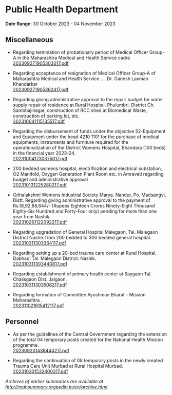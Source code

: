 # Public Health Department

**Date Range**: 30 October 2023 - 04 November 2023


## Miscellaneous
- Regarding termination of probationary period of Medical Officer Group-A in the Maharashtra Medical and Health Service cadre\
  [202309271905303017.pdf](https://gr.maharashtra.gov.in/Site/Upload/Government%20Resolutions/English/202309271905303017.pdf)

- Regarding acceptance of resignation of Medical Officer Group-A of Maharashtra Medical and Health Service. . . Dr. Ganesh Laxman Khandarkar\
  [202309271905362417.pdf](https://gr.maharashtra.gov.in/Site/Upload/Government%20Resolutions/English/202309271905362417.pdf)

- Regarding giving administrative approval to the repair budget for water supply repair of residence at Rural Hospital, Phulumbri, District Ch. Sambhajinagar, construction of RCC shed at Biomedical Waste, construction of parking lot, etc.\
  [202310041115135517.pdf](https://gr.maharashtra.gov.in/Site/Upload/Government%20Resolutions/English/202310041115135517.pdf)

- Regarding the disbursement of funds under the objective 52-Equipment and Equipment under the head 4210 1101 for the purchase of medical equipments, instruments and furniture required for the operationalization of the District Womens Hospital, Bhandara (100 beds) in the financial year 2023-24.\
  [202310041730375017.pdf](https://gr.maharashtra.gov.in/Site/Upload/Government%20Resolutions/English/202310041730375017.pdf)

- 200 bedded womens hospital, electrification and electrical substation, O2 Manifold, Oxygen Generation Plant Room etc. in Amravati regarding budget and administrative approval\
  [202310131225280217.pdf](https://gr.maharashtra.gov.in/Site/Upload/Government%20Resolutions/English/202310131225280217.pdf)

- Grihalakshmi Womens Industrial Society Marya. Nandur, Po. Madsangvi, Distt. Regarding giving administrative approval to the payment of Rs.18,92,88,644/- (Rupees Eighteen Crores Ninety-Eight Thousand Eighty-Six Hundred and Forty-Four only) pending for more than one year from Nashik.\
  [202310261122092217.pdf](https://gr.maharashtra.gov.in/Site/Upload/Government%20Resolutions/English/202310261122092217.pdf)

- Regarding upgradation of General Hospital Malegaon, Tal. Malegaon District Nashik from 200 bedded to 300 bedded general hospital.\
  [202310311303364117.pdf](https://gr.maharashtra.gov.in/Site/Upload/Government%20Resolutions/English/202310311303364117.pdf)

- Regarding setting up a 20-bed trauma care center at Rural Hospital, Dabhadi Tal. Malegaon District. Nashik.\
  [202310311303440817.pdf](https://gr.maharashtra.gov.in/Site/Upload/Government%20Resolutions/English/202310311303440817.pdf)

- Regarding establishment of primary health center at Saygaon Tal. Chalisgaon Dist. Jalgaon.\
  [202310311303508217.pdf](https://gr.maharashtra.gov.in/Site/Upload/Government%20Resolutions/English/202310311303508217.pdf)

- Regarding formation of Committee Ayushman Bharat - Mission Maharashtra .\
  [202311021615412117.pdf](https://gr.maharashtra.gov.in/Site/Upload/Government%20Resolutions/English/202311021615412117.pdf)

## Personnel
- As per the guidelines of the Central Government regarding the extension of the total 04 temporary posts created for the National Health Mission programme.\
  [202309201438444217.pdf](https://gr.maharashtra.gov.in/Site/Upload/Government%20Resolutions/English/202309201438444217.pdf)

- Regarding the continuation of 08 temporary posts in the newly created Trauma Care Unit Murbad at Rural Hospital Murbad.\
  [202310301532400317.pdf](https://gr.maharashtra.gov.in/Site/Upload/Government%20Resolutions/English/202310301532400317.pdf)


*Archives of earlier summaries are available at http://mahsummary.orgpedia.in/en/archive.html*